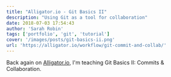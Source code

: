 ```yaml
---
title: "Alligator.io - Git Basics II"
description: "Using Git as a tool for collaboration"
date: 2018-07-03 17:54:43
author: 'Sarah Robin'
tags: ['portfolio', 'git', 'tutorial']
cover: '/images/posts/git-basics-ii.png'
url: 'https://alligator.io/workflow/git-commit-and-collab/'
---
```


Back again on [Alligator.io](https://alligator.io), I'm teaching Git Basics II: Commits &amp; Collaboration.

